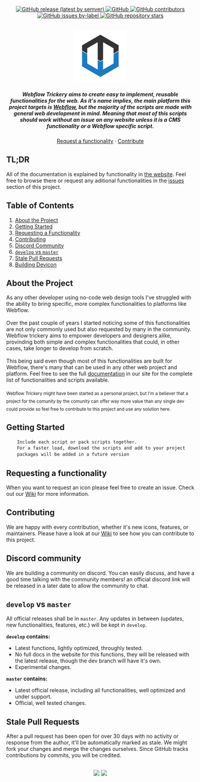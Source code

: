 <p  align="center">
	  <a href="https://github.com/TheCodeRaccoons/WebflowTrickery/releases">
		  <img alt="GitHub release (latest by semver)" src="https://img.shields.io/github/v/release/TheCodeRaccoons/WebflowTrickery?color=%2360be86&label=Latest%20release&style=for-the-badge&sort=semver">
	</a>
	<a href="/LICENSE">
		<img alt="GitHub" src="https://img.shields.io/github/license/TheCodeRaccoons/WebflowTrickery?color=%2360be86&style=for-the-badge">
	</a>
	<a href="https://github.com/TheCodeRaccoons/WebflowTrickery/graphs/contributors">
		<img alt="GitHub contributors" src="https://img.shields.io/github/contributors-anon/TheCodeRaccoons/WebflowTrickery?color=%2360be86&style=for-the-badge">
	</a>
	<a href="https://github.com/TheCodeRaccoons/WebflowTrickery/issues?q=is%3Aopen+is%3Aissue+label%3Arequest%3Aicon">
		<img alt="GitHub issues by-label" src="https://img.shields.io/github/issues/TheCodeRaccoons/WebflowTrickery/request:icon?color=%2360be86&label=icon%20requests&style=for-the-badge">
	</a>
	<a href="https://github.com/TheCodeRaccoons/WebflowTrickery/stargazers">
		<img alt="GitHub repository stars" src="https://img.shields.io/github/stars/TheCodeRaccoons/WebflowTrickery?color=%2360be86&label=github%20stars&style=for-the-badge">
	</a>
</p>
<br />
<div align="center">
    <a href="https://github.com/TheCodeRaccoons/WebflowTrickery">
        <img src="https://raw.githubusercontent.com/TheCodeRaccoons/Imagery/16a395115ab598a94a7d1ab93f182218d8bbb751/wt-logo.svg" alt="Webflow Trickery Logo" height="140" />
    </a>
    <h5 align="center">
        Webflow Trickery aims to create easy to implement, reusable functionalities for the web. As it's name implies, the main platform this project targets is <a href="https://webflow.com/">Webflow</a>, but the majority of the scripts are made with general web development in mind. Meaning that most of this scripts should work without an issue on any website unless it is a CMS functionality or a Webflow specific script.
    </h5>
    <p align="center">
        <a target="_blank" href="https://github.com/TheCodeRaccoons/WebflowTrickery/issues/new/choose">Request a functionality</a>
        &middot;
        <a href="#contribute">Contribute</a>
    </p>
</div>

<h2>TL;DR</h2>
All of the documentation is explained by functionality in <a href="https://coderacoons.webflow.io/tools/webflow-trickery">the website</a>. Feel free to browse there or request any aditional functionalities in the <a target="_blank" href="https://github.com/TheCodeRaccoons/WebflowTrickery/issues/new/choose">issues</a> section of this project.
 
<h2>Table of Contents</h2>
<ol>
    <li><a href="#about">About the Project</a></li>
    <li><a href="#getting-started">Getting Started</a></li>
    <li><a href="#request-functionality">Requesting a Functionality</a></li>
    <li><a href="#contribute">Contributing</a></li>
    <li><a href="#discord-community">Discord Community</a></li>
    <li><a href="#develop-vs-master"><code>develop</code> vs <code>master</code></a></li>
    <li><a href="#stale-prs">Stale Pull Requests</a></li>
    <li><a href="#building-devicon">Building Devicon</a></li>
</ol>

<h2 id="about">About the Project</h2>
<p>
	As any other developer using no-code web design tools I've struggled with the ability to bring specific, more complex functionalities to platforms like Webflow.
	<br/><br/>
	 Over the past couple of years I started noticing some of this functionalities are not only commonly used but also requested by many in the community. Webflow trickery aims to empower developers and designers alike, provinding both simple and complex functionalities that could, in other cases, take longer to develop from scratch.
	 <br/><br/>
	This being said even though most of this functionalities are built for Webflow, there's many that can be used in any other web project and platform. Feel free to see the full <a href="https://coderacoons.webflow.io/tools/webflow-trickery">documentation</a> in our site for the complete list of functionalities and scripts available.
</p>
<sub>
   Webflow Trickery might have been started as a personal project, but I'm a believer that a project for the comunity by the comunity can offer way more value than any single dev could provide so feel free to contribute to this project and use any solution here.
</sub>

<h2 id="getting-started">Getting Started</h2>

```html
    Include each script or pack scripts together.
    For a faster load, download the scripts and add to your project
    packages will be added in a future version
```
    
<h2 id="request-functionality">Requesting a functionality</h2>
<p>
    When you want to request an icon please feel free to create an issue. Check out our <a href="https://github.com/devicons/devicon/wiki/Requesting-an-Icon">Wiki</a> for more information.
</p>

<h2 id="contribute">Contributing</h2>
<p>
    We are happy with every contribution, whether it's new icons, features, or maintainers. Please have a look at our <a href="https://github.com/devicons/devicon/wiki">Wiki</a> to see how you can contribute to this project.
</p>

<h2 id="discord-community">Discord community</h2>
<p>
We are building a community on discord. You can easily discuss, and have a good time talking with the community members! an official discord link will be released in a later date to allow the community to chat.
</p>

<h2 id="develop-vs-master"><code>develop</code> vs <code>master</code></h2>
<p>
All official releases shall be in <code>master</code>. Any updates in between (updates, new functionalities, features, etc.) will be kept in <code>develop</code>.
</p>
<b><code>develop</code> contains:</b>
<ul>
    <li>
        Latest functions, lightly optimized, throughly tested.
    </li>
    <li>
        No full docs in the website for this functions, they will be released with the latest release, though the dev branch will have it's own.<br>
    </li>
    <li>
        Experimental changes.
    </li>
</ul>
<b><code>master</code> contains:</b>
<ul>
    <li>
        Latest official release, including all functionalities, well optimized and under support.
    </li>
    <li>
        Official, well tested changes.
    </li>
</ul>

<h2 id="stale-prs">Stale Pull Requests</h2>
<p>
After a pull request has been open for over 30 days with no activity or response from the author, it'll be automatically marked as stale. We might fork your changes and merge the changes ourselves. Since GitHub tracks contributions by commits, you will be credited.
</p>
<br/>
<div align="center">
    <img src="https://forthebadge.com/images/badges/built-with-love.svg" />
    <img src="https://forthebadge.com/images/badges/built-by-developers.svg" />
</div>
